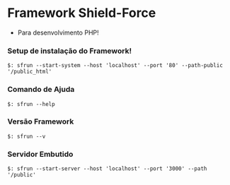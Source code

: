 # Framework Shield-Force
- Para desenvolvimento PHP!


### Setup de instalação do Framework!

```
$: sfrun --start-system --host 'localhost' --port '80' --path-public '/public_html'
```

### Comando de Ajuda

```
$: sfrun --help
```

### Versão Framework

```
$: sfrun --v
```

### Servidor Embutido

```
$: sfrun --start-server --host 'localhost' --port '3000' --path '/public'
```
